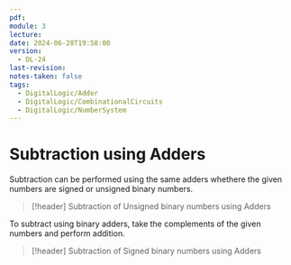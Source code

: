 ```yaml
---
pdf: 
module: 3
lecture: 
date: 2024-06-28T19:58:00
version:
  - DL-24
last-revision: 
notes-taken: false
tags:
  - DigitalLogic/Adder
  - DigitalLogic/CombinationalCircuits
  - DigitalLogic/NumberSystem
---
```

# Subtraction using Adders

Subtraction can be performed using the same adders whethere the given numbers are signed or unsigned binary numbers.


> [!header] Subtraction of Unsigned binary numbers using Adders

To subtract using binary adders, take the complements of the given numbers and perform addition.


> [!header] Subtraction of Signed binary numbers using Adders

